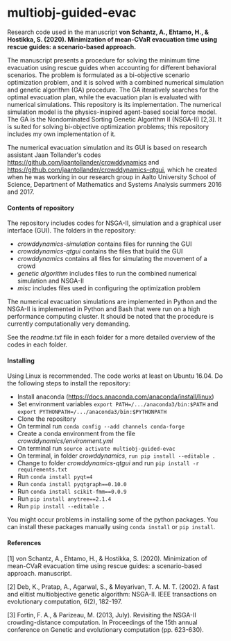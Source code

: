 # multiobj-guided-evac

Research code used in the manuscript **von Schantz, A., Ehtamo, H., & Hostikka, S. (2020). Minimization of mean-CVaR evacuation time using rescue guides: a scenario-based approach.**

The manuscript presents a procedure for solving the minimum time evacuation using rescue guides when accounting for different behavioral scenarios. The problem is formulated as a bi-objective scenario optimization problem, and it is solved with a combined numerical simulation and genetic algorithm (GA) procedure. The GA iteratively searches for the optimal evacuation plan, while the evacuation plan is evaluated with numerical simulations. This repository is its implementation. The numerical simulation model is the physics-inspired agent-based social force model. The GA is the Nondominated Sorting Genetic Algorithm II (NSGA-II) [2,3]. It is suited for solving bi-objective optimization problems; this repository includes my own implementation of it.

The numerical evacuation simulation and its GUI is based on research assistant Jaan Tollander's codes https://github.com/jaantollander/crowddynamics and https://github.com/jaantollander/crowddynamics-qtgui, which he created when he was working in our research group in Aalto University School of Science, Department of Mathematics and Systems Analysis summers 2016 and 2017.


<h4>Contents of repository</h4>

The repository includes codes for NSGA-II, simulation and a graphical user interface (GUI). The folders in the repository:

* *crowddynamics-simulation* contains files for running the GUI
* *crowddynamics-qtgui* contains the files that build the GUI
* *crowddynamics* contains all files for simulating the movement of a crowd
* *genetic algorithm* includes files to run the combined numerical simulation and NSGA-II
* *misc* includes files used in configuring the optimization problem

The numerical evacuation simulations are implemented in Python and the NSGA-II is implemented in Python and Bash that were run on a high performance computing cluster. It should be noted that the procedure is currently computationally very demanding.

See the *readme.txt* file in each folder for a more detailed overview of the codes in each folder.


<h4>Installing</h4>

Using Linux is recommended. The code works at least on Ubuntu 16.04. Do the following steps to install the repository:

* Install anaconda (https://docs.anaconda.com/anaconda/install/linux)
* Set environment variables `export PATH=/.../anaconda3/bin:$PATH` and `export PYTHONPATH=/.../anaconda3/bin:$PYTHONPATH`
* Clone the repository
* On terminal run `conda config --add channels conda-forge`
* Create a conda environment from the file *crowddynamics/environment.yml*
* On terminal run `source activate multiobj-guided-evac`
* On terminal, in folder *crowddynamics*, `run pip install --editable .`
* Change to folder *crowddynamics-qtgui* and run `pip install -r requirements.txt`
* Run `conda install pyqt=4`
* Run `conda install pyqtgraph==0.10.0`
* Run `conda install scikit-fmm==0.0.9`
* Run `pip install anytree==2.1.4`
* Run `pip install --editable .`

You might occur problems in installing some of the python packages. You can install these packages manually using `conda install` or `pip install`.


<h4>References</h4>

[1] von Schantz, A., Ehtamo, H., & Hostikka, S. (2020). Minimization of mean-CVaR evacuation time using rescue guides: a scenario-based approach. manuscript.

[2] Deb, K., Pratap, A., Agarwal, S., & Meyarivan, T. A. M. T. (2002). A fast and elitist multiobjective genetic algorithm: NSGA-II. IEEE transactions on evolutionary computation, 6(2), 182-197.

[3] Fortin, F. A., & Parizeau, M. (2013, July). Revisiting the NSGA-II crowding-distance computation. In Proceedings of the 15th annual conference on Genetic and evolutionary computation (pp. 623-630).
